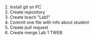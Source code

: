 1. Install git on PC
2. Create repository
3. Create brach "Lab1"
4. Commit one file with info about student
5. Create pull request
6. Create merge
   Lab 1 TWEB
